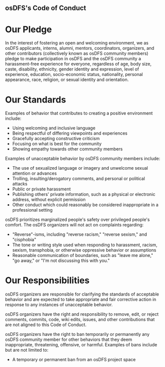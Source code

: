 ## osDFS's Code of Conduct

# Our Pledge
In the interest of fostering an open and welcoming environment, we as osDFS applicants, interns, alumni, mentors, coordinators, organizers, and other contributors (collectively known as osDFS community members) pledge to make participation in osDFS and the osDFS community a harassment-free experience for everyone, regardless of age, body size, caste, disability, ethnicity, gender identity and expression, level of experience, education, socio-economic status, nationality, personal appearance, race, religion, or sexual identity and orientation.

# Our Standards
Examples of behavior that contributes to creating a positive environment include:

- Using welcoming and inclusive language
- Being respectful of differing viewpoints and experiences
- Gracefully accepting constructive criticism
- Focusing on what is best for the community
- Showing empathy towards other community members

Examples of unacceptable behavior by osDFS community members include:

- The use of sexualized language or imagery and unwelcome sexual attention or advances
- Trolling, insulting/derogatory comments, and personal or political attacks
- Public or private harassment
- Publishing others' private information, such as a physical or electronic address, without explicit permission
- Other conduct which could reasonably be considered inappropriate in a professional setting

osDFS prioritizes marginalized people's safety over privileged people's comfort. The osDFS organizers will not act on complaints regarding:

- "Reverse"-isms, including "reverse racism," "reverse sexism," and "cisphobia"
- The tone or writing style used when responding to harassment, racism, sexism, transphobia, or otherwise oppressive behavior or assumptions
- Reasonable communication of boundaries, such as "leave me alone," "go away," or "I'm not discussing this with you."

# Our Responsibilities

osDFS organizers are responsible for clarifying the standards of acceptable behavior and are expected to take appropriate and fair corrective action in response to any instances of unacceptable behavior.

osDFS organizers have the right and responsibility to remove, edit, or reject comments, commits, code, wiki edits, issues, and other contributions that are not aligned to this Code of Conduct.

osDFS organizers have the right to ban temporarily or permanently any osDFS community member for other behaviors that they deem inappropriate, threatening, offensive, or harmful. Examples of bans include but are not limited to:
- A temporary or permanent ban from an osDFS project space
